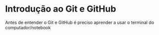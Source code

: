 # Introdução ao Git e GitHub

Antes de entender o Git e GitHub é preciso aprender a usar o terminal do computador/notebook
